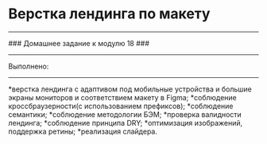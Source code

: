 # Верстка лендинга по макету #
<hr>
### Домашнее задание к модулю 18 ###  
<hr>
Выполнено:
<hr>
*верстка лендинга с адаптивом под мобильные устройства и большие экраны мониторов и соответствием макету в Figma;
*соблюдение кроссбраузерности(с использованием префиксов);
*соблюдение семантики;
*соблюдение методологии БЭМ;
*проверка валидности лендинга;
*соблюдение принципа DRY;
*оптимизация изображений, поддержка ретины;
*реализация слайдера.
